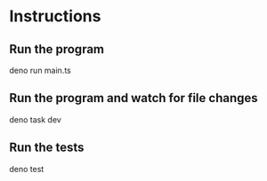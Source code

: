 # Instructions
## Run the program
deno run main.ts

## Run the program and watch for file changes
deno task dev

## Run the tests
deno test